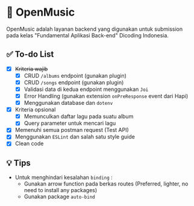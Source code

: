 # 🎼 OpenMusic

OpenMusic adalah layanan backend yang digunakan untuk submission pada kelas "Fundamental Aplikasi Back-end" Dicoding Indonesia.

## ✅ To-do List

- [x] ~~Kriteria wajib~~
  - [x] CRUD `/albums` endpoint (gunakan plugin)
  - [x] CRUD `/songs` endpoint (gunakan plugin)
  - [x] Validasi data di kedua endpoint menggunakan `Joi`
  - [x] Error Handling (gunakan extension `onPreResponse` event dari Hapi)
  - [x] Menggunakan database dan `dotenv`
- [x] Kriteria opsional
  - [x] Memunculkan daftar lagu pada suatu album
  - [x] Query parameter untuk mencari lagu
- [x] Memenuhi semua postman request (Test API)
- [x] Menggunakan `ESLint` dan salah satu style guide
- [x] Clean code

## 💡 Tips

- Untuk menghindari kesalahan `binding` :
  - Gunakan arrow function pada berkas routes (Preferred, lighter, no need to install any packages)
  - Gunakan package `auto-bind`
